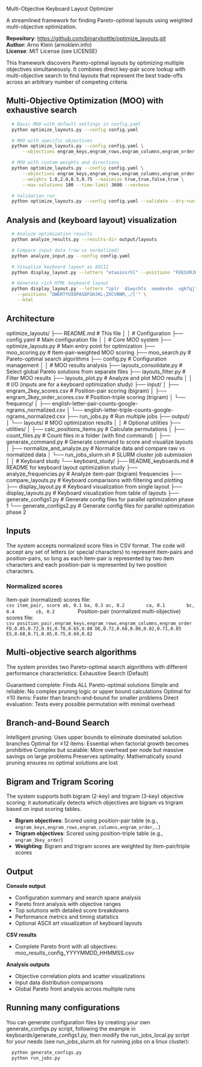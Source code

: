 Multi-Objective Keyboard Layout Optimizer

A streamlined framework for finding Pareto-optimal layouts using weighted multi-objective optimization.

**Repository**: https://github.com/binarybottle/optimize_layouts.git  
**Author**: Arno Klein (arnoklein.info)  
**License**: MIT License (see LICENSE)

This framework discovers Pareto-optimal layouts by optimizing multiple objectives simultaneously.
It combines direct key-pair score lookup with multi-objective search to find layouts that represent 
the best trade-offs across an arbitrary number of competing criteria.

## Multi-Objective Optimization (MOO) with exhaustive search
  ```bash
    # Basic MOO with default settings in config.yaml
    python optimize_layouts.py --config config.yaml

    # MOO with specific objectives
    python optimize_layouts.py --config config.yaml \
        --objectives engram_keys,engram_rows,engram_columns,engram_order

    # MOO with custom weights and directions
    python optimize_layouts.py --config config.yaml \
        --objectives engram_keys,engram_rows,engram_columns,engram_order \
        --weights 1.0,2.0,0.5,0.75 --maximize true,true,false,true \
        --max-solutions 100 --time-limit 3600 --verbose

    # Validation run
    python optimize_layouts.py --config config.yaml --validate --dry-run
  ```

## Analysis and (keyboard layout) visualization
  ```bash
    # Analyze optimization results
    python analyze_results.py --results-dir output/layouts

    # Compare input data (raw vs normalized)
    python analyze_input.py --config config.yaml

    # Visualize keyboard layout as ASCII
    python display_layout.py --letters "etaoinsrhl" --positions "FDESVRJKIL"

    # Generate rich HTML keyboard layout
    python display_layout.py --letters "zplr  diwychts  aeomxvbn  ugkfqj" \
      --positions "QWERTYUIOPASDFGHJKL;ZXCVBNM,./['" \
      --html
  ```

## Architecture
optimize_layouts/
├── README.md                            # This file
│ 
│ # Configuration
├── config.yaml                          # Main configuration file
│ 
│ # Core MOO system
├── optimize_layouts.py                  # Main entry point for optimization
├── moo_scoring.py                       # Item-pair-weighted MOO scoring
├── moo_search.py                        # Pareto-optimal search algorithms
├── config.py                            # Configuration management
│
│ # MOO results analysis
├── layouts_consolidate.py               # Select global Pareto solutions from separate files
├── layouts_filter.py                    # Filter MOO results
├── layouts_plot.py                      # Analyze and plot MOO results
│
│ # I/O (inputs are for a keyboard optimization study)
├── input/
│   ├── engram_2key_scores.csv          # Position-pair scoring (bigram)
│   ├── engram_3key_order_scores.csv    # Position-triple scoring (trigram)
│   └── frequency/
│       ├── english-letter-pair-counts-google-ngrams_normalized.csv
│       └── english-letter-triple-counts-google-ngrams_normalized.csv
├── run_jobs.py                          # Run multiple jobs
├── output/                              
│   └── layouts/                         # MOO optimization results
│
│ # Optional utilities
├── utilities/
│   ├── calc_positions_items.py          # Calculate permutations
│   ├── count_files.py                   # Count files in a folder (with find command)
│   ├── generate_command.py              # Generate command to score and visualize layouts
│   ├── normalize_and_analyze.py         # Normalize data and compare raw vs normalized data
│   └── run_jobs_slurm.sh                # SLURM cluster job submission
│
│ # Keyboard study
└── keyboard_study/
    ├── README_keyboards.md              # README for keyboard layout optimization study
    ├── analyze_frequencies.py           # Analyze item-pair (bigram) frequencies
    ├── compare_layouts.py               # Keyboard comparisons with filtering and plotting
    ├── display_layout.py                # Keyboard visualization from single layout
    ├── display_layouts.py               # Keyboard visualization from table of layouts
    ├── generate_configs1.py             # Generate config files for parallel optimization phase 1
    └── generate_configs2.py             # Generate config files for parallel optimization phase 2


## Inputs
The system accepts normalized score files in CSV format.
The code will accept any set of letters (or special characters) 
to represent item-pairs and position-pairs, 
so long as each item-pair is represented by two item characters 
and each position-pair is represented by two position characters.

  ### Normalized scores
  Item-pair (normalized) scores file:      
    ```csv
      item_pair, score
      ab, 0.1
      ba, 0.3
      ac, 0.2       
      ca, 0.1       
      bc, 0.4       
      cb, 0.2       
    ```
  Position-pair (normalized multi-objective) scores file:       
    ```csv
      position_pair,engram_keys,engram_rows,engram_columns,engram_order
      FD,0.85,0.72,0.91,0.78,0.65,0.88
      DE,0.72,0.68,0.88,0.82,0.71,0.85
      ES,0.68,0.71,0.85,0.75,0.69,0.82
    ```

## Multi-objective search algorithms
The system provides two Pareto-optimal search algorithms with different performance characteristics:
Exhaustive Search (Default)

Guaranteed complete: Finds ALL Pareto-optimal solutions
Simple and reliable: No complex pruning logic or upper bound calculations
Optimal for ≤10 items: Faster than branch-and-bound for smaller problems
Direct evaluation: Tests every possible permutation with minimal overhead

## Branch-and-Bound Search
Intelligent pruning: Uses upper bounds to eliminate dominated solution branches
Optimal for ≥12 items: Essential when factorial growth becomes prohibitive
Complex but scalable: More overhead per node but massive savings on large problems
Preserves optimality: Mathematically sound pruning ensures no optimal solutions are lost

## Bigram and Trigram Scoring
The system supports both bigram (2-key) and trigram (3-key) objective scoring; 
it automatically detects which objectives are bigram vs trigram based on input scoring tables.

- **Bigram objectives**: Scored using position-pair table (e.g., `engram_keys,engram_rows,engram_columns,engram_order`,...)
- **Trigram objectives**: Scored using position-triple table (e.g., `engram_3key_order`)
- **Weighting**: Bigram and trigram scores are weighted by item-pair/triple scores

## Output
  **Console output**
  - Configuration summary and search space analysis
  - Pareto front analysis with objective ranges
  - Top solutions with detailed score breakdowns
  - Performance metrics and timing statistics
  - Optional ASCII art visualization of keyboard layouts

  **CSV results**
  - Complete Pareto front with all objectives: moo_results_config_YYYYMMDD_HHMMSS.csv

  **Analysis outputs**
  - Objective correlation plots and scatter visualizations
  - Input data distribution comparisons
  - Global Pareto front analysis across multiple runs

## Running many configurations
You can generate configuration files
by creating your own generate_configs.py script,
following the example in keyboards/generate_configs1.py,
then modify the run_jobs_local.py script for your needs
(see run_jobs_slurm.sh for running jobs on a linux cluster):

```bash
  python generate_configs.py
  python run_jobs.py
```
